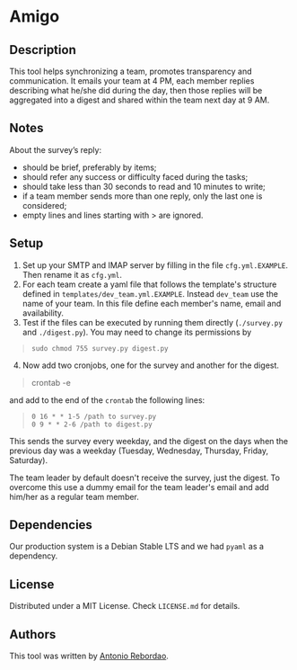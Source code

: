 # Amigo

## Description

This tool helps synchronizing a team, promotes transparency and communication.
It emails your team at 4 PM, each member replies describing what he/she did 
during the day, then those replies will be aggregated into a digest and 
shared within the team next day at 9 AM.

## Notes

About the survey’s reply:

- should be brief, preferably by items;
- should refer any success or difficulty faced during the tasks;
- should take less than 30 seconds to read and 10 minutes to write;
- if a team member sends more than one reply, only the last one is considered;
- empty lines and lines starting with > are ignored.

## Setup

1. Set up your SMTP and IMAP server by filling in the file `cfg.yml.EXAMPLE`. 
Then rename it as `cfg.yml`.
2. For each team create a yaml file that follows the template's structure 
defined in `templates/dev_team.yml.EXAMPLE`. Instead `dev_team` use the name
of your team. In this file define each member's name, email and availability.
3. Test if the files can be executed by running them directly (`./survey.py` 
and `./digest.py`). You may need to change its permissions by 

  > `sudo chmod 755 survey.py digest.py`

4. Now add two cronjobs, one for the survey and another for the digest.

  > crontab -e

  and add to the end of the `crontab` the following lines:

  > `0 16 * * 1-5 /path to survey.py`  
  > `0 9 * * 2-6 /path to digest.py`

  This sends the survey every weekday, and the digest on the days when the 
  previous day was a weekday (Tuesday, Wednesday, Thursday, Friday, Saturday).

The team leader by default doesn't receive the survey, just the digest. To 
overcome this use a dummy email for the team leader's email and add him/her 
as a regular team member.

## Dependencies

Our production system is a Debian Stable LTS and we had `pyaml` as a dependency.

## License

Distributed under a MIT License. Check `LICENSE.md` for details.

## Authors

This tool was written by [Antonio Rebordao](
https://www.linkedin.com/in/rebordao).
